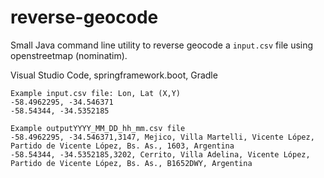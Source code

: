 # reverse-geocode
Small Java command line utility to reverse geocode a `input.csv` file using openstreetmap (nominatim).

Visual Studio Code, springframework.boot, Gradle

```
Example input.csv file: Lon, Lat (X,Y)
-58.4962295, -34.546371
-58.54344, -34.5352185
```

```
Example outputYYYY_MM_DD_hh_mm.csv file
-58.4962295, -34.546371,3147, Mejico, Villa Martelli, Vicente López, Partido de Vicente López, Bs. As., 1603, Argentina
-58.54344, -34.5352185,3202, Cerrito, Villa Adelina, Vicente López, Partido de Vicente López, Bs. As., B1652DWY, Argentina
```
